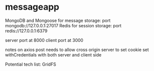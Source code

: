 # messageapp

MongoDB and Mongoose for message storage: port mongodb://127.0.0.1:27017
Redis for session storage: port redis://127.0.0.1:6379


server port at 8000
client port at 3000

notes on axios post needs to allow cross origin server to set cookie
set withCredentials with both server and client side

Potential tech list:
GridFS